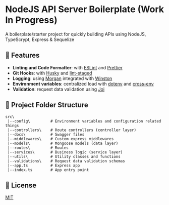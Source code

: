 # NodeJS API Server Boilerplate (Work In Progress)

A boilerplate/starter project for quickly building APIs using NodeJS, TypeScrypt, Express & Sequelize

## 🎨 Features

- **Linting and Code Formatter**: with [ESLint](https://eslint.org/docs/user-guide/getting-started) and [Prettier](https://prettier.io/)
- **Git Hooks**: with [Husky](https://github.com/typicode/husky) and [lint-staged](https://github.com/okonet/lint-staged)
- **Logging**: using [Morgan](https://github.com/expressjs/morgan) integrated with [Winston](https://github.com/winstonjs/winston)
- **Environment variables**: centralized load with [dotenv](https://github.com/motdotla/dotenv) and [cross-env](https://github.com/kentcdodds/cross-env)
- **Validation**: request data validation using [Joi](https://joi.dev/api)

## 🌲 Project Folder Structure

```
src\
 |--config\         # Environment variables and configuration related things
 |--controllers\    # Route controllers (controller layer)
 |--docs\           # Swagger files
 |--middlewares\    # Custom express middlewares
 |--models\         # Mongoose models (data layer)
 |--routes\         # Routes
 |--services\       # Business logic (service layer)
 |--utils\          # Utility classes and functions
 |--validations\    # Request data validation schemas
 |--app.ts          # Express app
 |--index.ts        # App entry point
```

## 👮 License

[MIT](LICENSE)
